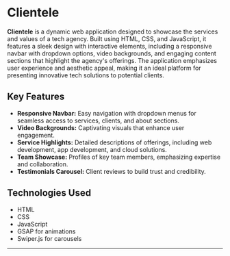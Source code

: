 
# Clientele

**Clientele** is a dynamic web application designed to showcase the services and values of a tech agency. Built using HTML, CSS, and JavaScript, it features a sleek design with interactive elements, including a responsive navbar with dropdown options, video backgrounds, and engaging content sections that highlight the agency's offerings. The application emphasizes user experience and aesthetic appeal, making it an ideal platform for presenting innovative tech solutions to potential clients.

## Key Features
- **Responsive Navbar:** Easy navigation with dropdown menus for seamless access to services, clients, and about sections.
- **Video Backgrounds:** Captivating visuals that enhance user engagement.
- **Service Highlights:** Detailed descriptions of offerings, including web development, app development, and cloud solutions.
- **Team Showcase:** Profiles of key team members, emphasizing expertise and collaboration.
- **Testimonials Carousel:** Client reviews to build trust and credibility.

## Technologies Used
- HTML
- CSS
- JavaScript
- GSAP for animations
- Swiper.js for carousels

---
